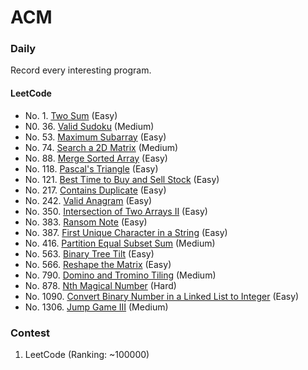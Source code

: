 # ACM

### Daily

Record every interesting program.

#### LeetCode
- No. 1. [Two Sum](cc/vector/twoSum.cc) (Easy)
- N0. 36. [Valid Sudoku](cc/array/isValidSudoku.cc) (Medium)
- No. 53. [Maximum Subarray](cc/array/maxSubArray.cc) (Easy)
- No. 74. [Search a 2D Matrix](cc/array/searchMatrix.cc) (Medium)
- No. 88. [Merge Sorted Array](cc/vector/merge.cc) (Easy)
- No. 118. [Pascal's Triangle](cc/vector/generate.cc) (Easy)
- No. 121. [Best Time to Buy and Sell Stock](cc/vector/maxProfit.cc) (Easy)
- No. 217. [Contains Duplicate](cc/map/containsDuplicate.cc) (Easy)
- No. 242. [Valid Anagram](cc/str/isAnagram.cc) (Easy)
- No. 350. [Intersection of Two Arrays II](cc/map/intersect.cc) (Easy)
- No. 383. [Ransom Note](cc/str/canConstruct.cc) (Easy)
- No. 387. [First Unique Character in a String](cc/str/firstUniqChar.cc) (Easy)
- No. 416. [Partition Equal Subset Sum](cc/dp/canPartition.cc) (Medium)
- No. 563. [Binary Tree Tilt](cc/tree/findTilt.cc) (Easy)
- No. 566. [Reshape the Matrix](cc/vector/matrixReshape.cc) (Easy)
- No. 790. [Domino and Tromino Tiling](cc/vector/numTilings.cc) (Medium)
- No. 878. [Nth Magical Number](cc/math/nthMagicalNumber.cc) (Hard)
- No. 1090. [Convert Binary Number in a Linked List to Integer](cc/math/getDecimalValue.cc) (Easy)
- No. 1306. [Jump Game III](cc/dp/canReach.cc) (Medium)

### Contest

1. LeetCode (Ranking: ~100000)
